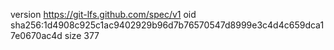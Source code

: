 version https://git-lfs.github.com/spec/v1
oid sha256:1d4908c925c1ac9402929b96d7b76570547d8999e3c4d4c659dca17e0670ac4d
size 377
